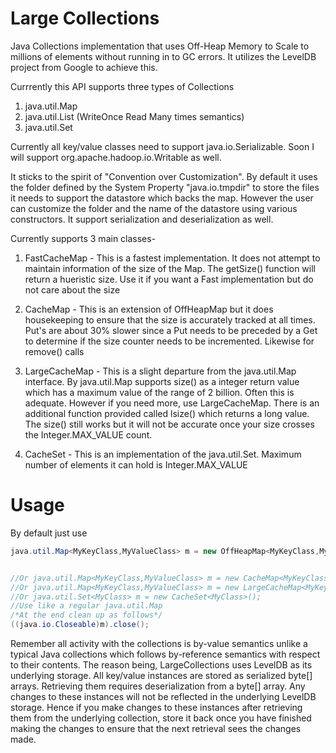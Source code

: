 Large Collections
================

Java Collections implementation that uses Off-Heap Memory to Scale to millions of elements without running in to GC errors. 
It utilizes the LevelDB project from Google to achieve this. 

Currrently this API supports three types of Collections
1. java.util.Map
2. java.util.List (WriteOnce Read Many times semantics)
3. java.util.Set

Currently all key/value classes need to support java.io.Serializable. Soon I will support org.apache.hadoop.io.Writable as well.

It sticks to the spirit of "Convention over Customization". By default it uses the folder defined by the System Property 
"java.io.tmpdir" to store the files it needs to support the datastore which backs the map. However the user can customize the
folder and the name of the datastore using various constructors. It support serialization and deserialization as well. 

Currently supports 3 main classes-
1. FastCacheMap - This is a fastest implementation. It does not attempt to maintain information of the size of the Map. The
getSize() function will return a hueristic size. Use it if you want a Fast implementation but do not care about the size

2. CacheMap - This is an extension of OffHeapMap but it does housekeeping to ensure that the size is accurately tracked at
all times. Put's are about 30% slower since a Put needs to be preceded by a Get to determine if the size counter needs to be
incremented. Likewise for remove() calls

3. LargeCacheMap - This is a slight departure from the java.util.Map interface. By java.util.Map supports size() as a 
integer return value which has a maximum value of the range of 2 billion. Often this is adequate. However if you need more,
use LargeCacheMap. There is an additional function provided called lsize() which returns a long value. The size() still works
but it will not be accurate once your size crosses the Integer.MAX_VALUE count.

3. CacheSet - This is an implementation of the java.util.Set. Maximum number of elements it can hold is Integer.MAX_VALUE

Usage
================

By default just use

```java
java.util.Map<MyKeyClass,MyValueClass> m = new OffHeapMap<MyKeyClass,MyValueClass>();


//Or java.util.Map<MyKeyClass,MyValueClass> m = new CacheMap<MyKeyClass,MyValueClass>();
//Or java.util.Map<MyKeyClass,MyValueClass> m = new LargeCacheMap<MyKeyClass,MyValueClass>();
//Or java.util.Set<MyClass> m = new CacheSet<MyClass>();
//Use like a regular java.util.Map
/*At the end clean up as follows*/
((java.io.Closeable)m).close();
```
Remember all activity with the collections is by-value semantics unlike a typical Java collections which follows by-reference semantics
with respect to their contents. The reason being, LargeCollections uses LevelDB as its underlying storage. All key/value instances are stored
as serialized byte[] arrays. Retrieving them requires deserialization from a byte[] array. Any changes to these instances will not be reflected 
in the underlying LevelDB storage. Hence if you make changes to these instances after retrieving them from the underlying collection, store it back 
once you have finished making the changes to ensure that the next retrieval sees the changes made.


